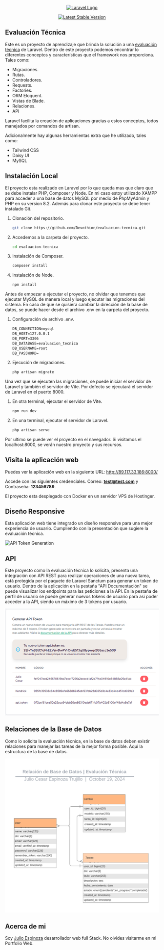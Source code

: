 <p align="center"><a href="https://laravel.com" target="_blank"><img src="https://raw.githubusercontent.com/laravel/art/master/logo-lockup/5%20SVG/2%20CMYK/1%20Full%20Color/laravel-logolockup-cmyk-red.svg" width="400" alt="Laravel Logo"></a></p>

<p align="center">
<a href="https://packagist.org/packages/laravel/framework"><img src="https://img.shields.io/packagist/v/laravel/framework" alt="Latest Stable Version"></a>
</p>

## Evaluación Técnica

Este es un proyecto de aprendizaje que brinda la solución a una <a href="public/pdf/evaluacion-tecnica.pdf">evaluación técnica</a> de Laravel. Dentro de este proyecto podemos encontrar lo diferentes conceptos y características que el framework nos proporciona. Tales como:

- Migraciones.
- Rutas.
- Controladores.
- Requests.
- Factories.
- ORM Eloquent.
- Vistas de Blade.
- Relaciones.
- API

Laravel facilita la creación de aplicaciones gracias a estos conceptos, todos manejados por comandos de artisan.

Adicionalmente hay algunas herramientas extra que he utilizado, tales como:

- Tailwind CSS
- Daisy UI
- MySQL

## Instalación Local

El proyecto esta realizado en Laravel por lo que queda mas que claro que se debe instalar PHP, Composer y Node. En mi caso estoy utilizado XAMPP para acceder a una base de datos MySQL por medio de PhpMyAdmin y PHP en su version 8.2. Además para clonar este proyecto se debe tener instalado Git.

1. Clonación del repositorio.

    ```bash
    git clone https://github.com/Devothion/evaluacion-tecnica.git
    ```

2. Accedemos a la carpeta del proyecto.

    ```bash
    cd evaluacion-tecnica
    ```

3. Instalación de Composer.

    ```bash
    composer install
    ```
4. Instalación de Node.

    ```bash
    npm install
    ```

Antes de empezar a ejecutar el proyecto, no olvidar que tenemos que ejecutar MySQL de manera local y luego ejecutar las migraciones del sistema. En caso de que se quisiera cambiar la dirección de la base de datos, se puede hacer desde el archivo .env en la carpeta del proyecto.

1. Configuración de archivo .env.

    ```env
    DB_CONNECTION=mysql
    DB_HOST=127.0.0.1
    DB_PORT=3306
    DB_DATABASE=evaluacion_tecnica
    DB_USERNAME=root
    DB_PASSWORD=
    ```
2. Ejecución de migraciones.

    ```bash
    php artisan migrate
    ```

Una vez que se ejecuten las migraciones, se puede iniciar el servidor de Laravel y también el servidor de Vite. Por defecto se ejecutará el servidor de Laravel en el puerto 8000.

1. En otra terminal, ejecutar el servidor de Vite.
    ```bash
    npm run dev
    ```

2. En una terminal, ejecutar el servidor de Laravel.
    ```bash
    php artisan serve
    ```

Por ultimo se puede ver el proyecto en el navegador. Si visitamos el localhost:8000, se verán nuestro proyecto y sus recursos.

## Visita la aplicación web
Puedes ver la aplicación web en la siguiente URL: http://89.117.33.186:8000/

Accede con las siguientes credenciales. Correo: **test@test.com** y Contraseña: **123456789**.

El proyecto esta desplegado con Docker en un servidor VPS de Hostinger.

## Diseño Responsive
Esta aplicación web tiene integrado un diseño responsive para una mejor experiencia de usuario. Cumpliendo con la presentación que sugiere la evaluación técnica.

![API Token Generation](public/images/Diseño_Responsive.png)

## API

Este proyecto como la evaluación técnica lo solicita, presenta una integración con API REST para realizar operaciones de una nueva tarea, está protegida por el paquete de Laravel Sanctum para generar un token de usuario. Dentro de la aplicación en la pestaña "API Documentación" se puede visualizar los endpoints para las peticiones a la API.
En la pestaña de perfil de usuario se puede generar nuevos tokens de usuario para asi poder acceder a la API, siendo un máximo de 3 tokens por usuario.

![API Token Generation](public/images/API_Token_Generation.png)

## Relaciones de la Base de Datos

Como lo solicita la evaluación técnica, en la base de datos deben existir relaciones para manejar las tareas de la mejor forma posible. Aquí la estructura de la base de datos.

<img src="public/images/Relaciones_DB.png" alt="Logo del proyecto" width="900">


## Acerca de mi

Soy [Julio Espinoza](https://julio-espinoza.netlify.app/) desarrollador web full Stack. No olvides visitarme en mi Portfolio Web.
